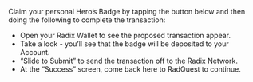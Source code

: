 Claim your personal Hero’s Badge by tapping the button below and then doing the following to complete the transaction:

- Open your Radix Wallet to see the proposed transaction appear.
- Take a look - you’ll see that the badge will be deposited to your Account.
- “Slide to Submit” to send the transaction off to the Radix Network.
- At the “Success” screen, come back here to RadQuest to continue.
